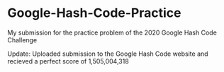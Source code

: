 # Google-Hash-Code-Practice
My submission for the practice problem of the 2020 Google Hash Code Challenge


Update: Uploaded submission to the Google Hash Code website and recieved a perfect score of 1,505,004,318
